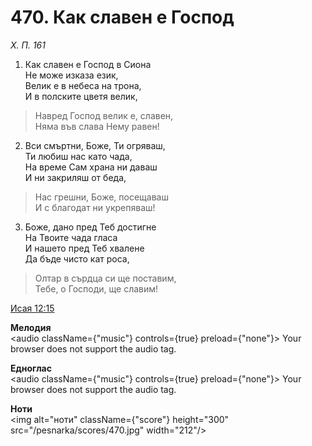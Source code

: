 # 470. Как славен е Господ

_Х. П. 161_

1. Как славен е Господ в Сиона  
Не може изказа език,  
Велик е в небеса на трона,  
И в полските цветя велик,  

> Навред Господ велик е, славен,  
> Няма във слава Нему равен!

2. Вси смъртни, Боже, Ти огряваш,  
Ти любиш нас като чада,  
На време Сам храна ни даваш  
И ни закриляш от беда,  

> Нас грешни, Боже, посещаваш  
> И с благодат ни укрепяваш!

3. Боже, дано пред Теб достигне  
На Твоите чада гласа  
И нашето пред Теб хвалене  
Да бъде чисто кат роса,  

> Олтар в сърдца си ще поставим,  
> Тебе, о Господи, ще славим!

[Исая 12:15](http://biblia.bg/index.php?k=23&g=12&s=15)

**Мелодия**  
<audio className={"music"} controls={true} preload={"none"}>
    <source src="/pesnarka/mp3/470.mp3" type="audio/mpeg"/>
    Your browser does not support the audio tag.
</audio>

**Едноглас**  
<audio className={"music"} controls={true} preload={"none"}>
    <source src="/pesnarka/transp/470.mp3" type="audio/mpeg"/>
    Your browser does not support the audio tag.
</audio>

**Ноти**  
<img alt="ноти" className={"score"} height="300" src="/pesnarka/scores/470.jpg" width="212"/>
